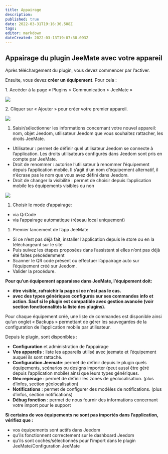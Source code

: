 ```yaml
---
title: Appairage
description: 
published: true
date: 2022-03-31T19:16:36.508Z
tags: 
editor: markdown
dateCreated: 2022-03-13T19:07:38.093Z
---
```


## Appairage du plugin JeeMate avec votre appareil

Après téléchargement du plugin, vous devez commencer par l’activer.

Ensuite, vous devez **créer un équipement**. Pour cela :

  
1\. Accéder à la page « Plugins > Communication > JeeMate »

![](https://dev.jeemate.fr/wp-content/uploads/2021/07/jeemate_select_plugin.webp)

2\. Cliquer sur « Ajouter » pour créer votre premier appareil.

![](https://jeemate.fr/wp-content/uploads/2021/10/Appairage01-1024x334.png)

1.  Saisir/sélectionner les informations concernant votre nouvel appareil: nom, objet Jeedom, utilisateur Jeedom que vous souhaitez rattacher, les droits JeeMate.

-   Utilisateur : permet de définir quel utilisateur Jeedom se connecte à l’application. Les droits utilisateurs configurés dans Jeedom sont pris en compte par JeeMate.
-   Droit de renommer : autorise l’utilisateur à renommer l’équipement depuis l’application mobile. Il s’agit d’un nom d’équipement alternatif, il n’écrase pas le nom que vous avez défini dans Jeedom.
-   Droit de changer la visibilité : permet de choisir depuis l’application mobile les équipements visibles ou non

![](https://dev.jeemate.fr/wp-content/uploads/2021/07/jeemate_add_device_2-1024x428.webp)

1.  Choisir le mode d’appairage:

-   via QrCode
-   via l’appairage automatique (réseau local uniquement)

1.  Premier lancement de l’app JeeMate

-   Si ce n’est pas déjà fait, installer l’application depuis le store ou en la téléchargeant sur le site
-   Puis suivez les étapes proposées dans l’assistant si elles n’ont pas déjà été faites précédemment
-   Scanner le QR code présent ou effectuer l’appairage auto sur l’équipement créé sur Jeedom.
-   Valider la procédure.

**Pour qu’un équipement apparaisse dans JeeMate, l’équipement doit:**

-   **être visible, rafraichir la page si ce n’est pas le cas.**
-   **avec des types génériques configurés sur ses commandes info et action. Sauf si le plugin est compatible avec gestion avancée (voir section fonctionnalités la liste des plugins).**

Pour chaque équipement créé, une liste de commandes est disponible ainsi qu’un onglet « Backups » permettant de gérer les sauvegardes de la configuration de l’application mobile par utilisateur.

Depuis le plugin, sont disponibles :

-   **Configuration** et administration de l’appairage
-   **Vos appareils** : liste les appareils utilisé avec jeemate et l’équipement auquel ils sont rattaché.
-   **Configuration Jeemate**: permet de définir depuis le plugin quels équipements, scénarios ou designs importer (peut aussi être géré depuis l’application mobile) ainsi que leurs types génériques.
-   **Géo repérage** : permet de définir les zones de géolocalisation. (plus d’infos, section géolocalisation)
-   **Notifications** : permet de configurer des modèles de notifications. (plus d’infos, section notifications)
-   **Débug fonction** : permet de nous fournir des informations concernant votre import pour le support

**Si certains de vos équipements ne sont pas importés dans l’application, vérifiez que :**

-   vos équipements sont actifs dans Jeedom
-   qu’ils fonctionnent correctement sur le dashboard Jeedom
-   qu’ils sont cochés/sélectionnés pour l’import dans le plugin JeeMate/Configuration JeeMate